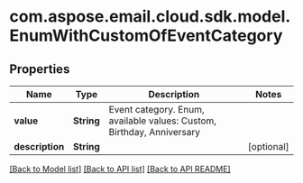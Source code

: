
# com.aspose.email.cloud.sdk.model.EnumWithCustomOfEventCategory
## Properties
Name | Type | Description | Notes
------------ | ------------- | ------------- | -------------
**value** | **String** | Event category. Enum, available values: Custom, Birthday, Anniversary | 
**description** | **String** |  |  [optional]




[[Back to Model list]](README.md#documentation-for-models) [[Back to API list]](README.md#documentation-for-api-endpoints) [[Back to API README]](README.md)

